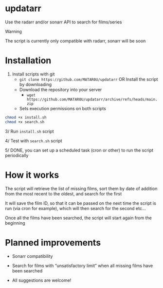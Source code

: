 # updatarr
Use the radarr and/or sonarr API to search for films/series

> [!Warning]
> The script is currently only compatible with radarr, sonarr will be soon

# Installation
1. Install scripts with git
    - `git clone https://github.com/MATAR0U/updatarr`
OR Install the script by downloading
    - Download the repository into your server
        - `wget https://github.com/MATAR0U/updatarr/archive/refs/heads/main.zip`
    - Sets execution permissions on both scripts
```bash
chmod +x install.sh
chmod +x search.sh
```

3/ Run `install.sh` script

4/ Test with `search.sh` script

5/ DONE, you can set up a scheduled task (cron or other) to run the script periodically

# How it works

The script will retrieve the list of missing films, sort them by date of addition from the most recent to the oldest, and search for the first

It will save the film ID, so that it can be passed on the next time the script is run (via cron for example), which will then search for the second etc...

Once all the films have been searched, the script will start again from the beginning

# Planned improvements

- Sonarr compatibility

- Search for films with “unsatisfactory limit” when all missing films have been searched

- All suggestions are welcome!